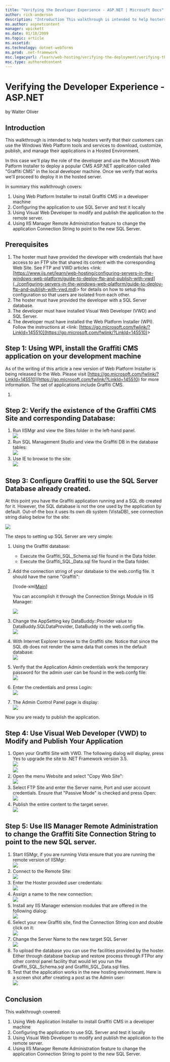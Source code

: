 ```yaml
---
title: "Verifying the Developer Experience - ASP.NET | Microsoft Docs"
author: rick-anderson
description: "Introduction This walkthrough is intended to help hosters verify that their customers can use the Windows Web Platform tools and services to download, custom..."
ms.author: aspnetcontent
manager: wpickett
ms.date: 01/18/2009
ms.topic: article
ms.assetid: 
ms.technology: dotnet-webforms
ms.prod: .net-framework
msc.legacyurl: /learn/web-hosting/verifying-the-deployment/verifying-the-developer-experience-aspnet
msc.type: authoredcontent
---
```

Verifying the Developer Experience - ASP.NET
====================
by Walter Oliver

## Introduction

This walkthrough is intended to help hosters verify that their customers can use the Windows Web Platform tools and services to download, customize, publish, and manage their applications in a Hosted Environment.

In this case we'll play the role of the developer and use the Microsoft Web Patform Installer to deploy a popular CMS ASP.NET application called "Graffiti CMS" in the local developer machine. Once we verify that works we'll proceed to deploy it in the hosted server.

In summary this walkthrough covers:

1. Using Web Platform Installer to install Graffiti CMS in a developer machine
2. Configuring the application to use SQL Server and test it locally
3. Using Visual Web Developer to modify and publish the application to the remote server.
4. Using IIS Manager Remote Administration feature to change the application Connection String to point to the new SQL Server.

## Prerequisites

1. The hoster must have provided the developer with credentials that have access to an FTP site that shared its content with the corresponding Web Site. See FTP and VWD articles &lt;link: [https://www.iis.net/learn/web-hosting/configuring-servers-in-the-windows-web-platform/guide-to-deploy-ftp-and-publish-with-vwd](../configuring-servers-in-the-windows-web-platform/guide-to-deploy-ftp-and-publish-with-vwd.md)&gt; for details on how to setup this configuration so that users are isolated from each other.
2. The hoster must have provided the developer with a SQL Server database.
3. The developer must have installed Visual Web Developer (VWD) and SQL Server.
4. The developer must have installed the Web Platform Installer (WPI). Follow the instructions at &lt;link: [https://go.microsoft.com/fwlink/?LinkId=145510](https://go.microsoft.com/fwlink/?LinkId=145510)&gt;

## Step 1: Using WPI, install the Graffiti CMS application on your development machine

As of the writing of this article a new version of Web Platform Installer is being released to the Web. Please visit [https://go.microsoft.com/fwlink/?LinkId=145510](https://go.microsoft.com/fwlink/?LinkId=145510) for more information. The set of applications include Graffiti CMS.

1. 

## Step 2: Verify the existence of the Graffiti CMS Site and corresponding Database:

1. Run IISMgr and view the Sites folder in the left-hand panel.  
    [![](verifying-the-developer-experience-aspnet/_static/image7.jpg)](verifying-the-developer-experience-aspnet/_static/image5.jpg)
2. Run SQL Management Studio and view the Graffiti DB in the database tables:  
    [![](verifying-the-developer-experience-aspnet/_static/image11.jpg)](verifying-the-developer-experience-aspnet/_static/image9.jpg)
3. Use IE to browse to the site:  
    [![](verifying-the-developer-experience-aspnet/_static/image15.jpg)](verifying-the-developer-experience-aspnet/_static/image13.jpg)

## Step 3: Configure Graffiti to use the SQL Server Database already created.

At this point you have the Graffiti application running and a SQL db created for it. However, the SQL database is not the one used by the application by default. Out-of-the box it uses its own db system (VistaDB), see connection string dialog below for the site:

[![](verifying-the-developer-experience-aspnet/_static/image19.jpg)](verifying-the-developer-experience-aspnet/_static/image17.jpg)

The steps to setting up SQL Server are very simple:

1. Using the Graffiti database:

    - Execute the Graffiti\_SQL\_Schema.sql file found in the Data folder.
    - Execute the Graffiti\_SQL\_Data.sql file found in the Data folder.
2. Add the connection string of your database to the web.config file. It should have the name "Graffiti":  

    [!code-xml[Main](verifying-the-developer-experience-aspnet/samples/sample1.xml)]

    You can accomplish it through the Connection Strings Module in IIS Manager:

    [![](verifying-the-developer-experience-aspnet/_static/image23.jpg)](verifying-the-developer-experience-aspnet/_static/image21.jpg)
3. Change the AppSetting key DataBuddy::Provider value to DataBuddy.SQLDataProvider, DataBuddy in the web.config file.  
    [![](verifying-the-developer-experience-aspnet/_static/image27.jpg)](verifying-the-developer-experience-aspnet/_static/image25.jpg)
4. With Internet Explorer browse to the Graffiti site. Notice that since the SQL db does not render the same data that comes in the default database:  
    [![](verifying-the-developer-experience-aspnet/_static/image31.jpg)](verifying-the-developer-experience-aspnet/_static/image29.jpg)
5. Verify that the Application Admin credentials work the temporary password for the admin user can be found in the web.confg file:  
    [![](verifying-the-developer-experience-aspnet/_static/image35.jpg)](verifying-the-developer-experience-aspnet/_static/image33.jpg)
6. Enter the credentials and press Login:  
    [![](verifying-the-developer-experience-aspnet/_static/image39.jpg)](verifying-the-developer-experience-aspnet/_static/image37.jpg)
7. The Admin Control Panel page is display:  
    [![](verifying-the-developer-experience-aspnet/_static/image43.jpg)](verifying-the-developer-experience-aspnet/_static/image41.jpg)

Now you are ready to publish the application.
  

## Step 4: Use Visual Web Developer (VWD) to Modify and Publish Your Application

1. Open your Graffiti Site with VWD. The following dialog will display, press Yes to upgrade the site to .NET Framework version 3.5.  
    [![](verifying-the-developer-experience-aspnet/_static/image47.jpg)](verifying-the-developer-experience-aspnet/_static/image45.jpg)  
    [![](verifying-the-developer-experience-aspnet/_static/image51.jpg)](verifying-the-developer-experience-aspnet/_static/image49.jpg)
2. Open the menu Website and select "Copy Web Site":  
    [![](verifying-the-developer-experience-aspnet/_static/image57.jpg)](verifying-the-developer-experience-aspnet/_static/image55.jpg)
3. Select FTP Site and enter the Server name, Port and user account credentials. Ensure that "Passive Mode" is checked and press Open:  
    [![](verifying-the-developer-experience-aspnet/_static/image63.jpg)](verifying-the-developer-experience-aspnet/_static/image61.jpg)
4. Publish the entire content to the target server.  
    [![](verifying-the-developer-experience-aspnet/_static/image67.jpg)](verifying-the-developer-experience-aspnet/_static/image65.jpg)

## Step 5: Use IIS Manager Remote Administration to change the Graffiti Site Connection String to point to the new SQL server.

1. Start IISMgr, if you are running Vista ensure that you are running the remote version of IISMgr:  
    [![](verifying-the-developer-experience-aspnet/_static/image71.jpg)](verifying-the-developer-experience-aspnet/_static/image69.jpg)
2. Connect to the Remote Site:  
    [![](verifying-the-developer-experience-aspnet/_static/image75.jpg)](verifying-the-developer-experience-aspnet/_static/image73.jpg)
3. Enter the Hoster provided user credentials:  
    [![](verifying-the-developer-experience-aspnet/_static/image79.jpg)](verifying-the-developer-experience-aspnet/_static/image77.jpg)
4. Assign a name to the new connection:  
    [![](verifying-the-developer-experience-aspnet/_static/image83.jpg)](verifying-the-developer-experience-aspnet/_static/image81.jpg)
5. Install any IIS Manager extension modules that are offered in the following dialog:  
    [![](verifying-the-developer-experience-aspnet/_static/image89.jpg)](verifying-the-developer-experience-aspnet/_static/image87.jpg)
6. Select your new Graffiti site, find the Connection String icon and double click on it:  
    [![](verifying-the-developer-experience-aspnet/_static/image97.jpg)](verifying-the-developer-experience-aspnet/_static/image95.jpg)
7. Change the Server Name to the new target SQL Server  
    [![](verifying-the-developer-experience-aspnet/_static/image101.jpg)](verifying-the-developer-experience-aspnet/_static/image99.jpg)
8. To upload the database you can use the facilities provided by the hoster. Either through database backup and restore process through FTPor any other control panel facility that would let you run the Graffiti\_SQL\_Schema.sql and Graffiti\_SQL\_Data.sql files.
9. Test that the application works in the new hosting environment. Here is a screen shot after creating a post as the Admin user:  
    [![](verifying-the-developer-experience-aspnet/_static/image105.jpg)](verifying-the-developer-experience-aspnet/_static/image103.jpg)

## Conclusion

This walkthrough covered:

1. Using Web Application Installer to install Graffiti CMS in a developer machine
2. Configuring the application to use SQL Server and test it locally
3. Using Visual Web Developer to modify and publish the application to the remote server.
4. Using IIS Manager Remote Administration feature to change the application Connection String to point to the new SQL Server.